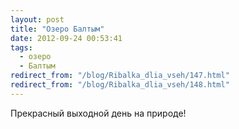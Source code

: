 ```yaml
---
layout: post
title: "Озеро Балтым"
date: 2012-09-24 00:53:41
tags:
  - озеро
  - Балтым
redirect_from: "/blog/Ribalka_dlia_vseh/147.html"
redirect_from: "/blog/Ribalka_dlia_vseh/148.html"
---
```

Прекрасный выходной день на природе!
